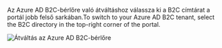 <span data-ttu-id="fe571-101">Az Azure AD B2C-bérlőre való átváltáshoz válassza ki a B2C címtárat a portál jobb felső sarkában.</span><span class="sxs-lookup"><span data-stu-id="fe571-101">To switch to your Azure AD B2C tenant, select the B2C directory in the top-right corner of the portal.</span></span>

![Átváltás az Azure AD B2C-bérlőre](./media/active-directory-b2c-switch-b2c-tenant/switch-to-b2c-tenant.png)